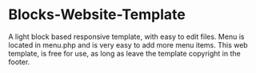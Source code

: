 # Blocks-Website-Template
A light block based responsive template, with easy to edit files. Menu is located in menu.php and is very easy to add more menu items. This web template, is free for use, as long as leave the template copyright in the footer.
